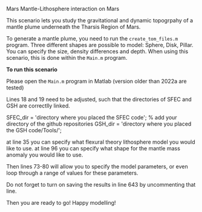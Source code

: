 Mars Mantle-Lithosphere interaction on Mars

This scenario lets you study the gravitational and dynamic topogrpahy of a mantle plume underneath the Tharsis Region of Mars.

To generate a mantle plume, you need to run the `create_tom_files.m` program. Three different shapes are possible to model: Sphere, Disk, Pillar. You can specify the size, density differences and depth. When using this scenario, this is done within the `Main.m` program.

**To run this scenario** 

Please open the `Main.m` program in Matlab (version older than 2022a are tested)

Lines 18 and 19 need to be adjusted, such that the directories of SFEC and GSH are correctlly linked.

SFEC_dir = 'directory where you placed the SFEC code';       % add your directory of the github repositories 
GSH_dir = 'directory where you placed the GSH code/Tools/'; 

at line 35 you can specify what flexural theory lithosphere model you would like to use.
at line 96 you can specify what shape for the mantle mass anomaly you would like to use.

Then lines 73-80 will allow you to specify the model parameters, or even loop through a range of values for these parameters. 

Do not forget to turn on saving the results in line 643 by uncommenting that line.

Then you are ready to go! Happy modelling!


